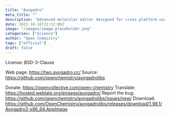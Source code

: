 ```yaml
---
title: "Avogadro"
meta_title: ""
description: "Advanced molecular editor designed for cross-platform use in computational chemistry, molecular modeling, bioinformatics, materials science, and related areas"
date: 2023-10-16T22:52:00Z
image: "/images/image-placeholder.png"
categories: ["Science"]
author: "Open Chemistry"
tags: ["official"]
draft: false
---
```


License: BSD-3-Clause

Web page: https://two.avogadro.cc/
Source: https://github.com/openchemistry/avogadrolibs

Donate: https://opencollective.com/open-chemistry
Translate: https://hosted.weblate.org/engage/avogadro/
Report the bug: https://github.com/openchemistry/avogadrolibs/issues/new/
Download: https://github.com/OpenChemistry/avogadrolibs/releases/download/1.98.1/Avogadro2-x86_64.AppImage
